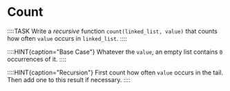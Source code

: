 # Count

::::TASK
Write a *recursive* function `count(linked_list, value)` that counts how often `value` occurs in `linked_list`.
::::

::::HINT{caption="Base Case"}
Whatever the `value`, an empty list contains `0` occurrences of it.
::::

::::HINT{caption="Recursion"}
First count how often `value` occurs in the tail.
Then add one to this result if necessary.
::::
